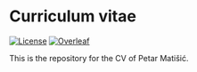 # Curriculum vitae
<!-- badges: start -->
[![License](https://upload.wikimedia.org/wikipedia/commons/thumb/f/f8/License_icon-mit-88x31-2.svg/2560px-License_icon-mit-88x31-2.svg.png)](LICENSE)
[![Overleaf](https://github.com/mcanouil/curriculum-vitae/workflows/render-cv/badge.svg)](https://www.overleaf.com/read/dbdggnggptsr)
<!-- badges: end -->

This is the repository for the CV of Petar Matišić.
